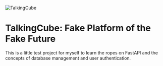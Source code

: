 ![TalkingCube](https://github.com/user-attachments/assets/3bd64c7a-d5d6-44bc-8911-a73a53f5c6d4)
# TalkingCube: Fake Platform of the Fake Future
This is a little test project for myself to learn the ropes on FastAPI and the concepts of database management and user authentication.

